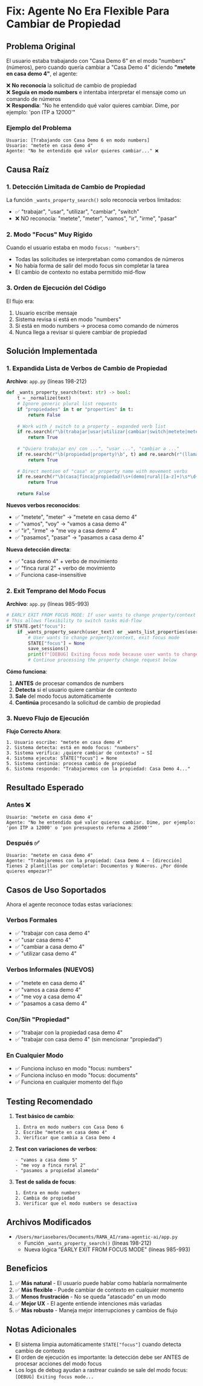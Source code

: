 # Fix: Agente No Era Flexible Para Cambiar de Propiedad

## Problema Original

El usuario estaba trabajando con "Casa Demo 6" en el modo "numbers" (números), pero cuando quería cambiar a "Casa Demo 4" diciendo **"metete en casa demo 4"**, el agente:

❌ **No reconocía** la solicitud de cambio de propiedad  
❌ **Seguía en modo numbers** e intentaba interpretar el mensaje como un comando de números  
❌ **Respondía**: "No he entendido qué valor quieres cambiar. Dime, por ejemplo: 'pon ITP a 12000'"

### Ejemplo del Problema

```
Usuario: [Trabajando con Casa Demo 6 en modo numbers]
Usuario: "metete en casa demo 4"
Agente: "No he entendido qué valor quieres cambiar..." ❌
```

## Causa Raíz

### 1. Detección Limitada de Cambio de Propiedad

La función `_wants_property_search()` solo reconocía verbos limitados:
- ✅ "trabajar", "usar", "utilizar", "cambiar", "switch"  
- ❌ NO reconocía: "metete", "meter", "vamos", "ir", "irme", "pasar"

### 2. Modo "Focus" Muy Rígido

Cuando el usuario estaba en modo `focus: "numbers"`:
- Todas las solicitudes se interpretaban como comandos de números
- No había forma de salir del modo focus sin completar la tarea
- El cambio de contexto no estaba permitido mid-flow

### 3. Orden de Ejecución del Código

El flujo era:
1. Usuario escribe mensaje
2. Sistema revisa si está en modo "numbers"
3. Si está en modo numbers → procesa como comando de números
4. Nunca llega a revisar si quiere cambiar de propiedad

## Solución Implementada

### 1. Expandida Lista de Verbos de Cambio de Propiedad

**Archivo**: `app.py` (líneas 198-212)

```python
def _wants_property_search(text: str) -> bool:
    t = _normalize(text)
    # Ignore generic plural list requests
    if "propiedades" in t or "properties" in t:
        return False
    
    # Work with / switch to a property - expanded verb list
    if re.search(r"\b(trabajar|usar|utilizar|cambiar|switch|metete|meter|vamos|voy|ir|irme|pasamos|pasar)\b", t) and (re.search(r"\bcon\b", t) or re.search(r"\ben\b", t) or re.search(r"\ba\b", t)):
        return True
    
    # "Quiero trabajar en/ con ...", "usar ...", "cambiar a ..."
    if re.search(r"\b(propiedad|property)\b", t) and re.search(r"(llama|llamada|nombre|direcci[oó]n|address|trabajar|usar|con|en|a|quiero|cambiar)", t):
        return True
    
    # Direct mention of "casa" or property name with movement verbs
    if re.search(r"\b(casa|finca|propiedad)\s+(demo|rural|[a-z]+)\s*\d+", t, re.IGNORECASE) and re.search(r"\b(metete|meter|vamos|voy|ir|irme|pasamos|pasar|en|a)\b", t):
        return True
    
    return False
```

**Nuevos verbos reconocidos**:
- ✅ "metete", "meter" → "metete en casa demo 4"
- ✅ "vamos", "voy" → "vamos a casa demo 4"
- ✅ "ir", "irme" → "me voy a casa demo 4"
- ✅ "pasamos", "pasar" → "pasamos a casa demo 4"

**Nueva detección directa**:
- ✅ "casa demo 4" + verbo de movimiento
- ✅ "finca rural 2" + verbo de movimiento
- ✅ Funciona case-insensitive

### 2. Exit Temprano del Modo Focus

**Archivo**: `app.py` (líneas 985-993)

```python
# EARLY EXIT FROM FOCUS MODE: If user wants to change property/context while in focus mode
# This allows flexibility to switch tasks mid-flow
if STATE.get("focus"):
    if _wants_property_search(user_text) or _wants_list_properties(user_text) or _wants_create_property(user_text):
        # User wants to change property/context, exit focus mode
        STATE["focus"] = None
        save_sessions()
        print(f"[DEBUG] Exiting focus mode because user wants to change context: {user_text[:50]}")
        # Continue processing the property change request below
```

**Cómo funciona**:
1. **ANTES** de procesar comandos de numbers
2. **Detecta** si el usuario quiere cambiar de contexto
3. **Sale** del modo focus automáticamente
4. **Continúa** procesando la solicitud de cambio de propiedad

### 3. Nuevo Flujo de Ejecución

**Flujo Correcto Ahora**:

```
1. Usuario escribe: "metete en casa demo 4"
2. Sistema detecta: está en modo focus: "numbers"
3. Sistema verifica: ¿quiere cambiar de contexto? → SÍ
4. Sistema ejecuta: STATE["focus"] = None
5. Sistema continúa: procesa cambio de propiedad
6. Sistema responde: "Trabajaremos con la propiedad: Casa Demo 4..."
```

## Resultado Esperado

### Antes ❌
```
Usuario: "metete en casa demo 4"
Agente: "No he entendido qué valor quieres cambiar. Dime, por ejemplo: 'pon ITP a 12000' o 'pon presupuesto reforma a 25000'"
```

### Después ✅
```
Usuario: "metete en casa demo 4"
Agente: "Trabajaremos con la propiedad: Casa Demo 4 — [dirección]
Tienes 2 plantillas por completar: Documentos y Números. ¿Por dónde quieres empezar?"
```

## Casos de Uso Soportados

Ahora el agente reconoce todas estas variaciones:

### Verbos Formales
- ✅ "trabajar con casa demo 4"
- ✅ "usar casa demo 4"
- ✅ "cambiar a casa demo 4"
- ✅ "utilizar casa demo 4"

### Verbos Informales (NUEVOS)
- ✅ "metete en casa demo 4"
- ✅ "vamos a casa demo 4"
- ✅ "me voy a casa demo 4"
- ✅ "pasamos a casa demo 4"

### Con/Sin "Propiedad"
- ✅ "trabajar con la propiedad casa demo 4"
- ✅ "trabajar con casa demo 4" (sin mencionar "propiedad")

### En Cualquier Modo
- ✅ Funciona incluso en modo "focus: numbers"
- ✅ Funciona incluso en modo "focus: documents"
- ✅ Funciona en cualquier momento del flujo

## Testing Recomendado

1. **Test básico de cambio**:
   ```
   1. Entra en modo numbers con Casa Demo 6
   2. Escribe "metete en casa demo 4"
   3. Verificar que cambia a Casa Demo 4
   ```

2. **Test con variaciones de verbos**:
   ```
   - "vamos a casa demo 5"
   - "me voy a finca rural 2"
   - "pasamos a propiedad alameda"
   ```

3. **Test de salida de focus**:
   ```
   1. Entra en modo numbers
   2. Cambia de propiedad
   3. Verificar que el modo numbers se desactiva
   ```

## Archivos Modificados

- `/Users/mariasebares/Documents/RAMA_AI/rama-agentic-ai/app.py`
  - Función `_wants_property_search()` (líneas 198-212)
  - Nueva lógica "EARLY EXIT FROM FOCUS MODE" (líneas 985-993)

## Beneficios

1. ✅ **Más natural** - El usuario puede hablar como hablaría normalmente
2. ✅ **Más flexible** - Puede cambiar de contexto en cualquier momento
3. ✅ **Menos frustración** - No se queda "atascado" en un modo
4. ✅ **Mejor UX** - El agente entiende intenciones más variadas
5. ✅ **Más robusto** - Maneja mejor interrupciones y cambios de flujo

## Notas Adicionales

- El sistema limpia automáticamente `STATE["focus"]` cuando detecta cambio de contexto
- El orden de ejecución es importante: la detección debe ser ANTES de procesar acciones del modo focus
- Los logs de debug ayudan a rastrear cuándo se sale del modo focus: `[DEBUG] Exiting focus mode...`

